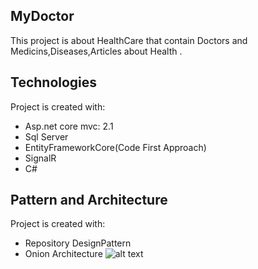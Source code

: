 ## MyDoctor
This project is about HealthCare that contain Doctors and Medicins,Diseases,Articles about Health .

## Technologies
Project is created with:
* Asp.net core mvc: 2.1
* Sql Server
* EntityFrameworkCore(Code First Approach)
* SignalR
* C#

## Pattern and Architecture
Project is created with:
* Repository DesignPattern
* Onion Architecture
![alt text](https://camo.githubusercontent.com/d88eef2ea43d225d301654686174fff7e07b1a7aa97d5f2f003e1003feea624a/68747470733a2f2f7777772e636f6465776974686d756b6573682e636f6d2f77702d636f6e74656e742f75706c6f6164732f323032302f30362f4f6e696f6e2d4172636869746563747572652d496e2d4153502e4e45542d436f72652e706e67)

